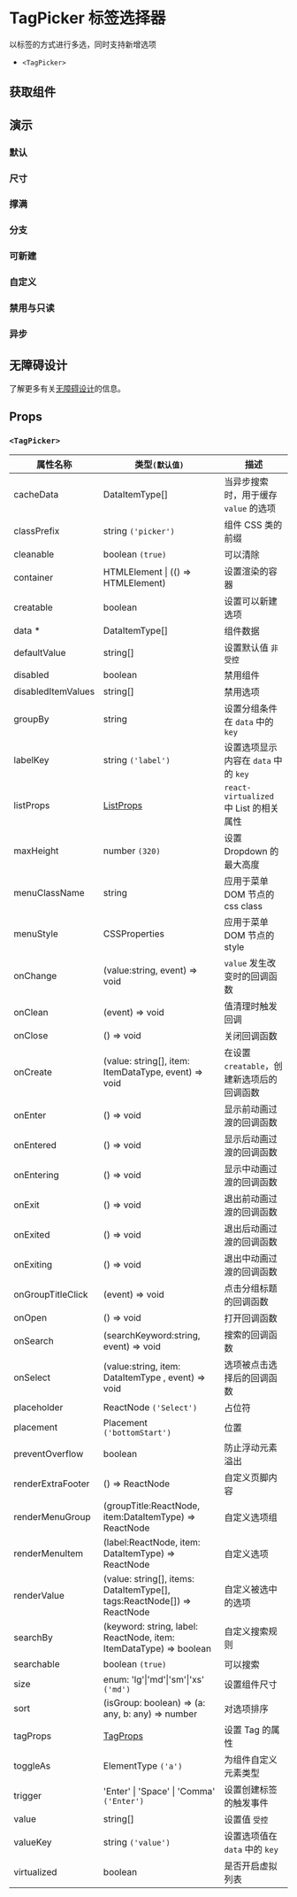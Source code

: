 # TagPicker 标签选择器

以标签的方式进行多选，同时支持新增选项

- `<TagPicker>`

## 获取组件

<!--{include:(components/tag-picker/fragments/import.md)}-->

## 演示

### 默认

<!--{include:`basic.md`}-->

### 尺寸

<!--{include:`size.md`}-->

### 撑满

<!--{include:`block.md`}-->

### 分支

<!--{include:`group.md`}-->

### 可新建

<!--{include:`creatable.md`}-->

### 自定义

<!--{include:`custom.md`}-->

### 禁用与只读

<!--{include:`disabled.md`}-->

### 异步

<!--{include:`async.md`}-->

## 无障碍设计

了解更多有关[无障碍设计](/zh/guide/accessibility)的信息。

## Props

<!--{include:(_common/types/data-item-type.md)}-->
<!--{include:(_common/types/placement.md)}-->

### `<TagPicker>`

| 属性名称           | 类型`(默认值)`                                                          | 描述                                       |
| ------------------ | ----------------------------------------------------------------------- | ------------------------------------------ |
| cacheData          | DataItemType[]                                                          | 当异步搜索时，用于缓存 `value` 的选项      |
| classPrefix        | string `('picker')`                                                     | 组件 CSS 类的前缀                          |
| cleanable          | boolean `(true)`                                                        | 可以清除                                   |
| container          | HTMLElement &#124; (() => HTMLElement)                                  | 设置渲染的容器                             |
| creatable          | boolean                                                                 | 设置可以新建选项                           |
| data \*            | DataItemType[]                                                          | 组件数据                                   |
| defaultValue       | string[]                                                                | 设置默认值 `非受控`                        |
| disabled           | boolean                                                                 | 禁用组件                                   |
| disabledItemValues | string[]                                                                | 禁用选项                                   |
| groupBy            | string                                                                  | 设置分组条件在 `data` 中的 `key`           |
| labelKey           | string `('label')`                                                      | 设置选项显示内容在 `data` 中的 `key`       |
| listProps          | [ListProps][listprops]                                                  | `react-virtualized` 中 List 的相关属性     |
| maxHeight          | number `(320)`                                                          | 设置 Dropdown 的最大高度                   |
| menuClassName      | string                                                                  | 应用于菜单 DOM 节点的 css class            |
| menuStyle          | CSSProperties                                                           | 应用于菜单 DOM 节点的 style                |
| onChange           | (value:string, event) => void                                           | `value` 发生改变时的回调函数               |
| onClean            | (event) => void                                                         | 值清理时触发回调                           |
| onClose            | () => void                                                              | 关闭回调函数                               |
| onCreate           | (value: string[], item: ItemDataType, event) => void                    | 在设置 `creatable`，创建新选项后的回调函数 |
| onEnter            | () => void                                                              | 显示前动画过渡的回调函数                   |
| onEntered          | () => void                                                              | 显示后动画过渡的回调函数                   |
| onEntering         | () => void                                                              | 显示中动画过渡的回调函数                   |
| onExit             | () => void                                                              | 退出前动画过渡的回调函数                   |
| onExited           | () => void                                                              | 退出后动画过渡的回调函数                   |
| onExiting          | () => void                                                              | 退出中动画过渡的回调函数                   |
| onGroupTitleClick  | (event) => void                                                         | 点击分组标题的回调函数                     |
| onOpen             | () => void                                                              | 打开回调函数                               |
| onSearch           | (searchKeyword:string, event) => void                                   | 搜索的回调函数                             |
| onSelect           | (value:string, item: DataItemType , event) => void                      | 选项被点击选择后的回调函数                 |
| placeholder        | ReactNode `('Select')`                                                  | 占位符                                     |
| placement          | Placement `('bottomStart')`                                             | 位置                                       |
| preventOverflow    | boolean                                                                 | 防止浮动元素溢出                           |
| renderExtraFooter  | () => ReactNode                                                         | 自定义页脚内容                             |
| renderMenuGroup    | (groupTitle:ReactNode, item:DataItemType) => ReactNode                  | 自定义选项组                               |
| renderMenuItem     | (label:ReactNode, item: DataItemType) => ReactNode                      | 自定义选项                                 |
| renderValue        | (value: string[], items: DataItemType[], tags:ReactNode[]) => ReactNode | 自定义被选中的选项                         |
| searchBy           | (keyword: string, label: ReactNode, item: ItemDataType) => boolean      | 自定义搜索规则                             |
| searchable         | boolean `(true)`                                                        | 可以搜索                                   |
| size               | enum: 'lg'&#124;'md'&#124;'sm'&#124;'xs' `('md')`                       | 设置组件尺寸                               |
| sort               | (isGroup: boolean) => (a: any, b: any) => number                        | 对选项排序                                 |
| tagProps           | [TagProps][tagprops]                                                    | 设置 Tag 的属性                            |
| toggleAs           | ElementType `('a')`                                                     | 为组件自定义元素类型                       |
| trigger            | 'Enter' &#124; 'Space' &#124; 'Comma' `('Enter')`                       | 设置创建标签的触发事件                     |
| value              | string[]                                                                | 设置值 `受控`                              |
| valueKey           | string `('value')`                                                      | 设置选项值在 `data` 中的 `key`             |
| virtualized        | boolean                                                                 | 是否开启虚拟列表                           |

[listprops]: https://github.com/bvaughn/react-virtualized/blob/master/docs/List.md#prop-types
[tagprops]: https://rsuitejs.com/components/tag#Props
